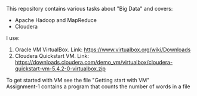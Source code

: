 This repository contains various tasks about "Big Data" and covers:  

- Apache Hadoop and MapReduce
- Cloudera

I use:  
1. Oracle VM VirtualBox. Link: https://www.virtualbox.org/wiki/Downloads  
2. Cloudera Quickstart VM. Link: https://downloads.cloudera.com/demo_vm/virtualbox/cloudera-quickstart-vm-5.4.2-0-virtualbox.zip  

To get started with VM see the file "Getting start with VM"  
Assignment-1 contains a program that counts the number of words in a file
